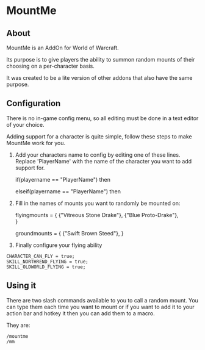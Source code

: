 MountMe
========================


About
------------------------
MountMe is an AddOn for World of Warcraft.

Its purpose is to give players the ability to summon random mounts of their choosing on a per-character basis.

It was created to be a lite version of other addons that also have the same purpose.


Configuration
------------------------
There is no in-game config menu, so all editing must be done in a text editor of your choice.

Adding support for a character is quite simple, follow these steps to make MountMe work for you.

1)    Add your characters name to config by editing one of these lines.  Replace 'PlayerName' with the name of the character you want to add support for.

		if(playername == "PlayerName") then  
	
		elseif(playername == "PlayerName") then 
		
2)    Fill in the names of mounts you want to randomly be mounted on:

		flyingmounts = {
			{"Vitreous Stone Drake"},
			{"Blue Proto-Drake"},		
		}

		groundmounts = {
			{"Swift Brown Steed"},
		}
		
3)    Finally configure your flying ability

	CHARACTER_CAN_FLY = true;
	SKILL_NORTHREND_FLYING = true;
	SKILL_OLDWORLD_FLYING = true;

	
Using it
-----------------------
There are two slash commands available to you to call a random mount.  You can type them each time you want to mount or if you want to add it to your action bar and hotkey it then you can add them to a macro.

They are:
	
	/mountme
	/mm
	
